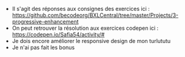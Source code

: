 - Il s'agit des réponses aux consignes des exercices ici : https://github.com/becodeorg/BXLCentral/tree/master/Projects/3-progressive-enhancement
- On peut retrouver la résolution aux exercices codepen ici : https://codepen.io/Safia54/activity/#
- Je dois encore améliorer le responsive design de mon turlututu
- Je n'ai pas fait les bonus

